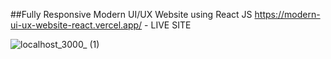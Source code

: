 ##Fully Responsive Modern UI/UX Website using React JS
https://modern-ui-ux-website-react.vercel.app/ - LIVE SITE

![localhost_3000_ (1)](https://user-images.githubusercontent.com/104769216/209556645-259726c4-ed73-4ae4-b530-ea1a46d39c8f.png)
